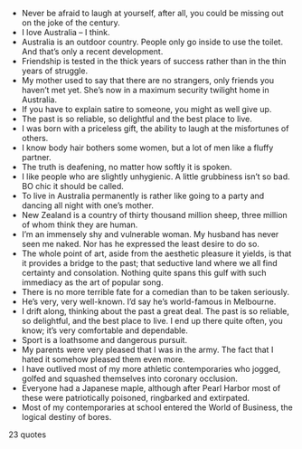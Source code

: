  - Never be afraid to laugh at yourself, after all, you could be missing out on the joke of the century.
 - I love Australia – I think.
 - Australia is an outdoor country. People only go inside to use the toilet. And that’s only a recent development.
 - Friendship is tested in the thick years of success rather than in the thin years of struggle.
 - My mother used to say that there are no strangers, only friends you haven’t met yet. She’s now in a maximum security twilight home in Australia.
 - If you have to explain satire to someone, you might as well give up.
 - The past is so reliable, so delightful and the best place to live.
 - I was born with a priceless gift, the ability to laugh at the misfortunes of others.
 - I know body hair bothers some women, but a lot of men like a fluffy partner.
 - The truth is deafening, no matter how softly it is spoken.
 - I like people who are slightly unhygienic. A little grubbiness isn’t so bad. BO chic it should be called.
 - To live in Australia permanently is rather like going to a party and dancing all night with one’s mother.
 - New Zealand is a country of thirty thousand million sheep, three million of whom think they are human.
 - I’m an immensely shy and vulnerable woman. My husband has never seen me naked. Nor has he expressed the least desire to do so.
 - The whole point of art, aside from the aesthetic pleasure it yields, is that it provides a bridge to the past; that seductive land where we all find certainty and consolation. Nothing quite spans this gulf with such immediacy as the art of popular song.
 - There is no more terrible fate for a comedian than to be taken seriously.
 - He’s very, very well-known. I’d say he’s world-famous in Melbourne.
 - I drift along, thinking about the past a great deal. The past is so reliable, so delightful, and the best place to live. I end up there quite often, you know; it’s very comfortable and dependable.
 - Sport is a loathsome and dangerous pursuit.
 - My parents were very pleased that I was in the army. The fact that I hated it somehow pleased them even more.
 - I have outlived most of my more athletic contemporaries who jogged, golfed and squashed themselves into coronary occlusion.
 - Everyone had a Japanese maple, although after Pearl Harbor most of these were patriotically poisoned, ringbarked and extirpated.
 - Most of my contemporaries at school entered the World of Business, the logical destiny of bores.

23 quotes